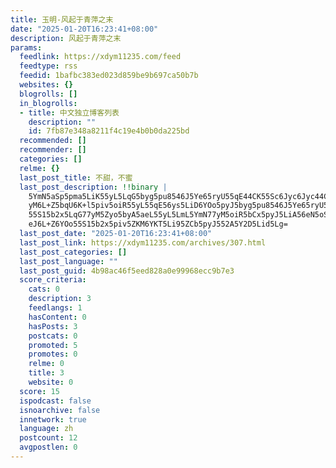 ```yaml
---
title: 玉明-风起于青萍之末
date: "2025-01-20T16:23:41+08:00"
description: 风起于青萍之末
params:
  feedlink: https://xdym11235.com/feed
  feedtype: rss
  feedid: 1bafbc383ed023d859be9b697ca50b7b
  websites: {}
  blogrolls: []
  in_blogrolls:
  - title: 中文独立博客列表
    description: ""
    id: 7fb87e348a8211f4c19e4b0b0da225bd
  recommended: []
  recommender: []
  categories: []
  relme: {}
  last_post_title: 不甜，不蜜
  last_post_description: !!binary |
    5YmN5aSp5pma5LiK55yL5LqG5byg5pu8546J5Ye65ryU55qE44CK55Sc6Jyc6Jyc44CL77
    yM6L+Z5bqU6K+l5piv5oiR55yL55qE56ys5LiD6YOo5pyJ5byg5pu8546J5Ye65ryU55qE
    55S15b2x5LqG77yM5Zyo5byA5aeL55yL5LmL5YmN77yM5oiR5bCx5pyJ5LiA56eN5oSf6K
    eJ6L+Z6YOo55S15b2x5piv5ZKM6YKT5Li95ZCb5pyJ552A5Y2D5Lid5Lg=
  last_post_date: "2025-01-20T16:23:41+08:00"
  last_post_link: https://xdym11235.com/archives/307.html
  last_post_categories: []
  last_post_language: ""
  last_post_guid: 4b98ac46f5eed828a0e99968ecc9b7e3
  score_criteria:
    cats: 0
    description: 3
    feedlangs: 1
    hasContent: 0
    hasPosts: 3
    postcats: 0
    promoted: 5
    promotes: 0
    relme: 0
    title: 3
    website: 0
  score: 15
  ispodcast: false
  isnoarchive: false
  innetwork: true
  language: zh
  postcount: 12
  avgpostlen: 0
---
```

